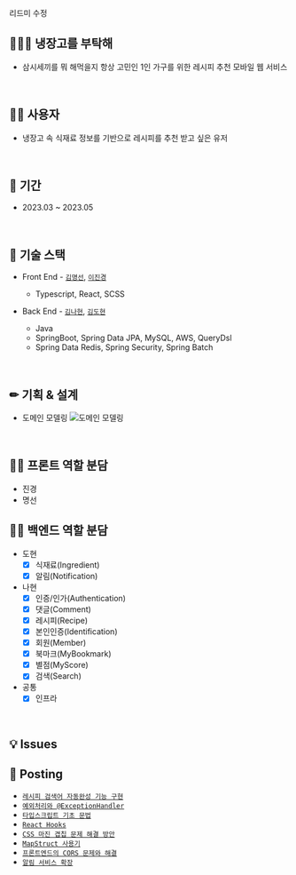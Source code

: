 
리드미 수정

## 👨‍👨‍👧 냉장고를 부탁해
  - 삼시세끼를 뭐 해먹을지 항상 고민인 1인 가구를 위한 레시피 추천 모바일 웹 서비스
 
 <br>
 
 ## 🤷‍♂️ 사용자
  - 냉장고 속 식재료 정보를 기반으로 레시피를 추천 받고 싶은 유저

<br>

## 📆 기간
  - 2023.03 ~ 2023.05

<br>

## 📗 기술 스택
  - Front End - [`김명선`](https://github.com/mxxseonkim), [`이진경`](https://github.com/j-kyung99)
    - Typescript, React, SCSS
    
  - Back End - [`김나현`](https://github.com/xiu0327), [`김도현`](https://github.com/ehgus5825)
    - Java
    - SpringBoot, Spring Data JPA, MySQL, AWS, QueryDsl
    - Spring Data Redis, Spring Security, Spring Batch

<br>

## ✏ 기획 & 설계
- 도메인 모델링
![도메인 모델링](https://github.com/xiu0327/2023-refrigerator-recipe/assets/78461009/bc31d72b-0fcd-4249-b2a0-99604bca79d5)



<br>

## 🐱‍💻 프론트 역할 분담
  - 진경
  - 명선

## 🐱‍💻 백엔드 역할 분담
  - 도현
    - [x] 식재료(Ingredient)
    - [x] 알림(Notification)
  - 나현
    - [x] 인증/인가(Authentication)
    - [x] 댓글(Comment)
    - [x] 레시피(Recipe)
    - [x] 본인인증(Identification)
    - [x] 회원(Member)
    - [x] 북마크(MyBookmark)
    - [x] 별점(MyScore)
    - [x] 검색(Search)
  - 공통
    - [x] 인프라

<br>

## 💡 Issues


## 📝 Posting
  - [`레시피 검색어 자동완성 기능 구현`](https://adaptive-hen-d10.notion.site/65362f6e73634a749f11403db26e333f)
  - [`예외처리와 @ExceptionHandler`](https://adaptive-hen-d10.notion.site/ExceptionHandler-afb5de76a1f64f20a3be92be19c8f9bb)
  - [`타입스크립트 기초 문법`](https://adaptive-hen-d10.notion.site/0003bc722dfa4f03b3ffa93d09563381)
  - [`React Hooks`](https://adaptive-hen-d10.notion.site/React-Hooks-60254364843a4a969fabd8290aa7b777)
  - [`CSS 마진 겹칩 문제 해결 방안`](https://adaptive-hen-d10.notion.site/CSS-69907310f2514ad1a2261b11ada4d5ed)
  - [`MapStruct 사용기`](https://adaptive-hen-d10.notion.site/MapStruct-1b73a85d98ad482c93656210553c3bed)
  - [`프론트엔드의 CORS 문제와 해결`](https://adaptive-hen-d10.notion.site/CORS-12371bc3965a4a9db63ebe9bf7a9f582)
  - [`알림 서비스 확장`](https://adaptive-hen-d10.notion.site/d0a6ae820c26452e9f059b888e5a07b7)
